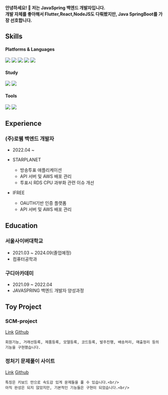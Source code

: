 #### 안녕하세요! 👋 저는 JavaSpring 백엔드 개발자입니다.<br/>개발 자체를 좋아해서 Flutter,React,NodeJS도 다뤄봤지만, Java SpringBoot를 가장 선호합니다.


<h2>Skills</h2>

#### Platforms & Languages

<div display='flex'>
<img src="https://img.shields.io/badge/java-%23007396.svg?&style=for-the-badge&logo=java&logoColor=white" />
<img src="https://img.shields.io/badge/spring-%236DB33F.svg?&style=for-the-badge&logo=spring&logoColor=white" />
<img src="https://img.shields.io/badge/amazon%20aws-%23232F3E.svg?&style=for-the-badge&logo=amazon%20aws&logoColor=white" />
<img src="https://img.shields.io/badge/javascript-%23F7DF1E.svg?&style=for-the-badge&logo=javascript&logoColor=black" />
<img src="https://img.shields.io/badge/mysql-%234479A1.svg?&style=for-the-badge&logo=mysql&logoColor=white" />
</div>

#### Study
<div display='flex'>
<img src="https://img.shields.io/badge/flutter-%2302569B.svg?&style=for-the-badge&logo=flutter&logoColor=white" />
<img src="https://img.shields.io/badge/react-%2361DAFB.svg?&style=for-the-badge&logo=react&logoColor=black" />
</div>


#### Tools

<div display='flex'>
<img src="https://img.shields.io/badge/intellij%20idea-%23000000.svg?&style=for-the-badge&logo=intellij%20idea&logoColor=white" />
<img src="https://img.shields.io/badge/visual%20studio%20code-%23007ACC.svg?&style=for-the-badge&logo=visual%20studio%20code&logoColor=white" />
</div>



<h2>
  Experience
</h2>

### (주)로웸 백엔드 개발자 
- 2022.04 ~

- STARPLANET
  - 방송투표 애플리케이션
  - API 서버 및 AWS 배포 관리
  - 투표시 RDS CPU 과부화 관련 이슈 개선
 
- IFREE 
  - OAUTH기반 인증 플랫폼
  - API 서버 및 AWS 배포 관리


<h2>
Education
</h2>

### 서울사이버대학교
- 2021.03 ~ 2024.09(졸업예정)
- 컴퓨터공학과

### 구디아카데미
- 2021.09 ~ 2022.04
- JAVASPRING 백엔드 개발자 양성과정


<h2>
Toy Project
</h2>


### SCM-project
<a href="https://port-0-scm-project-jvpb2mlocl3obz.sel5.cloudtype.app/">Link</a>
<a href="https://github.com/lsk920110/scm-project-public">Github</a>
```개발자가 되기 전 근무했던 회사의 물류전산을 다루었던 경험을 토대로 만든 SCM(Supply Chain Management) 사이트입니다.<br/>
회원기능, 거래선등록, 제품등록, 모델등록, 코드등록, 발주진행, 배송처리, 매출정리 등의 기능을 구현했습니다.
```

### 정처기 문제풀이 사이트
<a href="https://port-0-cbt-quiz-backend-jvpb2mlocl3obz.sel5.cloudtype.app/">Link</a>
<a href="https://github.com/lsk920110/cbt-quiz-front-public">Github</a>

``` 정보처리 기능사 시험을 준비할때 문제은행 사이트들을 이용했는데, 사용하면서 불편한점을 토대로 직접 만들어 봤습니다.<br/>
특징은 키보드 만으로 속도감 있게 문제들을 풀 수 있습니다.<br/>
아직 완성은 되지 않았지만, 기본적인 기능들은 구현이 되었습니다.<br/>
```
